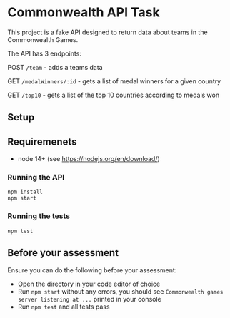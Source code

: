 # Commonwealth API Task

This project is a fake API designed to return data about teams in the Commonwealth Games.

The API has 3 endpoints:

POST `/team` - adds a teams data

GET `/medalWinners/:id` - gets a list of medal winners for a given country

GET `/top10` - gets a list of the top 10 countries according to medals won

## Setup

## Requiremenets

- node 14+ (see https://nodejs.org/en/download/)

### Running the API

```
npm install
npm start
```

### Running the tests

```
npm test
```

## Before your assessment

Ensure you can do the following before your assessment:

- Open the directory in your code editor of choice
- Run `npm start` without any errors, you should see `Commonwealth games server listening at ...` printed in your console
- Run `npm test` and all tests pass
